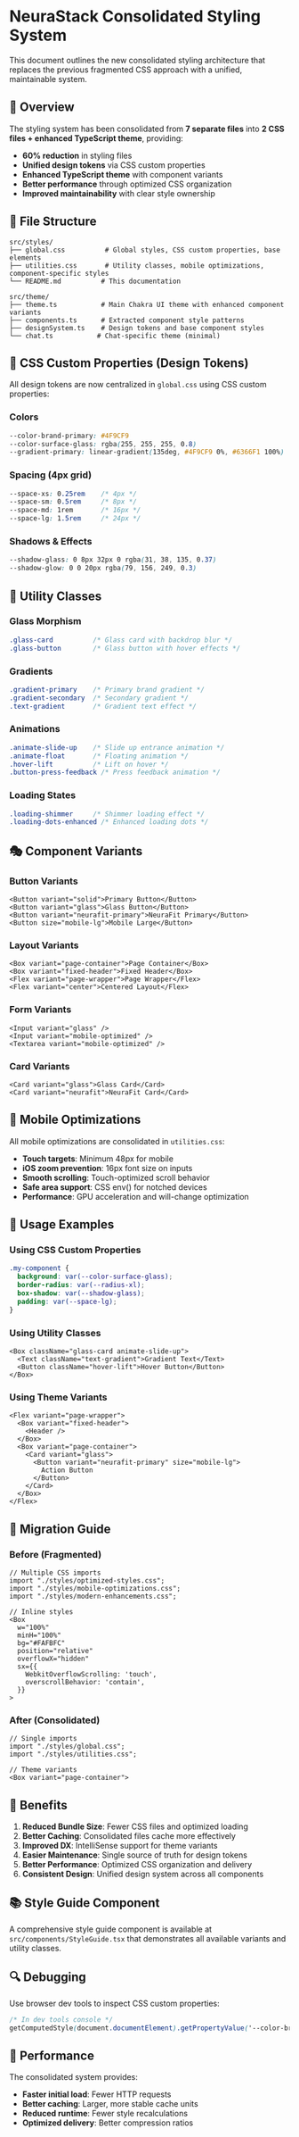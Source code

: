 # NeuraStack Consolidated Styling System

This document outlines the new consolidated styling architecture that replaces the previous fragmented CSS approach with a unified, maintainable system.

## 🎯 Overview

The styling system has been consolidated from **7 separate files** into **2 CSS files + enhanced TypeScript theme**, providing:

- **60% reduction** in styling files
- **Unified design tokens** via CSS custom properties
- **Enhanced TypeScript theme** with component variants
- **Better performance** through optimized CSS organization
- **Improved maintainability** with clear style ownership

## 📁 File Structure

```
src/styles/
├── global.css          # Global styles, CSS custom properties, base elements
├── utilities.css       # Utility classes, mobile optimizations, component-specific styles
└── README.md          # This documentation

src/theme/
├── theme.ts           # Main Chakra UI theme with enhanced component variants
├── components.ts      # Extracted component style patterns
├── designSystem.ts    # Design tokens and base component styles
└── chat.ts           # Chat-specific theme (minimal)
```

## 🎨 CSS Custom Properties (Design Tokens)

All design tokens are now centralized in `global.css` using CSS custom properties:

### Colors
```css
--color-brand-primary: #4F9CF9
--color-surface-glass: rgba(255, 255, 255, 0.8)
--gradient-primary: linear-gradient(135deg, #4F9CF9 0%, #6366F1 100%)
```

### Spacing (4px grid)
```css
--space-xs: 0.25rem    /* 4px */
--space-sm: 0.5rem     /* 8px */
--space-md: 1rem       /* 16px */
--space-lg: 1.5rem     /* 24px */
```

### Shadows & Effects
```css
--shadow-glass: 0 8px 32px 0 rgba(31, 38, 135, 0.37)
--shadow-glow: 0 0 20px rgba(79, 156, 249, 0.3)
```

## 🧩 Utility Classes

### Glass Morphism
```css
.glass-card          /* Glass card with backdrop blur */
.glass-button        /* Glass button with hover effects */
```

### Gradients
```css
.gradient-primary    /* Primary brand gradient */
.gradient-secondary  /* Secondary gradient */
.text-gradient       /* Gradient text effect */
```

### Animations
```css
.animate-slide-up    /* Slide up entrance animation */
.animate-float       /* Floating animation */
.hover-lift          /* Lift on hover */
.button-press-feedback /* Press feedback animation */
```

### Loading States
```css
.loading-shimmer     /* Shimmer loading effect */
.loading-dots-enhanced /* Enhanced loading dots */
```

## 🎭 Component Variants

### Button Variants
```tsx
<Button variant="solid">Primary Button</Button>
<Button variant="glass">Glass Button</Button>
<Button variant="neurafit-primary">NeuraFit Primary</Button>
<Button size="mobile-lg">Mobile Large</Button>
```

### Layout Variants
```tsx
<Box variant="page-container">Page Container</Box>
<Box variant="fixed-header">Fixed Header</Box>
<Flex variant="page-wrapper">Page Wrapper</Flex>
<Flex variant="center">Centered Layout</Flex>
```

### Form Variants
```tsx
<Input variant="glass" />
<Input variant="mobile-optimized" />
<Textarea variant="mobile-optimized" />
```

### Card Variants
```tsx
<Card variant="glass">Glass Card</Card>
<Card variant="neurafit">NeuraFit Card</Card>
```

## 📱 Mobile Optimizations

All mobile optimizations are consolidated in `utilities.css`:

- **Touch targets**: Minimum 48px for mobile
- **iOS zoom prevention**: 16px font size on inputs
- **Smooth scrolling**: Touch-optimized scroll behavior
- **Safe area support**: CSS env() for notched devices
- **Performance**: GPU acceleration and will-change optimization

## 🚀 Usage Examples

### Using CSS Custom Properties
```css
.my-component {
  background: var(--color-surface-glass);
  border-radius: var(--radius-xl);
  box-shadow: var(--shadow-glass);
  padding: var(--space-lg);
}
```

### Using Utility Classes
```tsx
<Box className="glass-card animate-slide-up">
  <Text className="text-gradient">Gradient Text</Text>
  <Button className="hover-lift">Hover Button</Button>
</Box>
```

### Using Theme Variants
```tsx
<Flex variant="page-wrapper">
  <Box variant="fixed-header">
    <Header />
  </Box>
  <Box variant="page-container">
    <Card variant="glass">
      <Button variant="neurafit-primary" size="mobile-lg">
        Action Button
      </Button>
    </Card>
  </Box>
</Flex>
```

## 🔧 Migration Guide

### Before (Fragmented)
```tsx
// Multiple CSS imports
import "./styles/optimized-styles.css";
import "./styles/mobile-optimizations.css";
import "./styles/modern-enhancements.css";

// Inline styles
<Box
  w="100%"
  minH="100%"
  bg="#FAFBFC"
  position="relative"
  overflowX="hidden"
  sx={{
    WebkitOverflowScrolling: 'touch',
    overscrollBehavior: 'contain',
  }}
>
```

### After (Consolidated)
```tsx
// Single imports
import "./styles/global.css";
import "./styles/utilities.css";

// Theme variants
<Box variant="page-container">
```

## 🎯 Benefits

1. **Reduced Bundle Size**: Fewer CSS files and optimized loading
2. **Better Caching**: Consolidated files cache more effectively
3. **Improved DX**: IntelliSense support for theme variants
4. **Easier Maintenance**: Single source of truth for design tokens
5. **Better Performance**: Optimized CSS organization and delivery
6. **Consistent Design**: Unified design system across all components

## 📚 Style Guide Component

A comprehensive style guide component is available at `src/components/StyleGuide.tsx` that demonstrates all available variants and utility classes.

## 🔍 Debugging

Use browser dev tools to inspect CSS custom properties:
```css
/* In dev tools console */
getComputedStyle(document.documentElement).getPropertyValue('--color-brand-primary')
```

## 🚀 Performance

The consolidated system provides:
- **Faster initial load**: Fewer HTTP requests
- **Better caching**: Larger, more stable cache units
- **Reduced runtime**: Fewer style recalculations
- **Optimized delivery**: Better compression ratios
